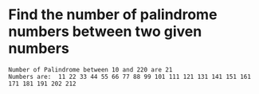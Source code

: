 # Find the number of palindrome numbers between two given numbers
    Number of Palindrome between 10 and 220 are 21
    Numbers are:  11 22 33 44 55 66 77 88 99 101 111 121 131 141 151 161 171 181 191 202 212